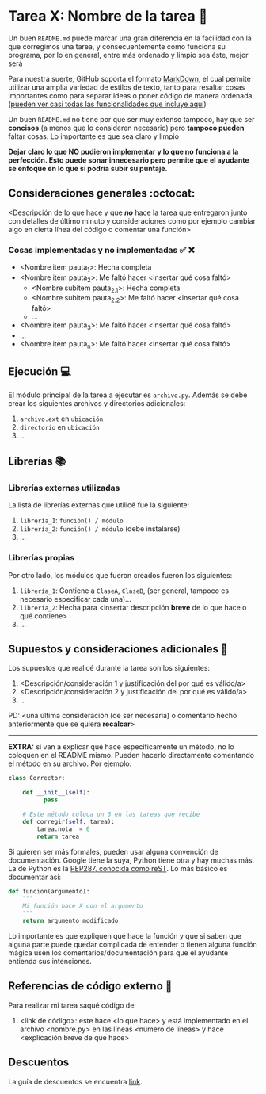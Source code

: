 # Tarea X: Nombre de la tarea :school_satchel:


Un buen ```README.md``` puede marcar una gran diferencia en la facilidad con la que corregimos una tarea, y consecuentemente cómo funciona su programa, por lo en general, entre más ordenado y limpio sea éste, mejor será 

Para nuestra suerte, GitHub soporta el formato [MarkDown](https://es.wikipedia.org/wiki/Markdown), el cual permite utilizar una amplia variedad de estilos de texto, tanto para resaltar cosas importantes como para separar ideas o poner código de manera ordenada ([pueden ver casi todas las funcionalidades que incluye aquí](https://github.com/adam-p/markdown-here/wiki/Markdown-Cheatsheet))

Un buen ```README.md``` no tiene por que ser muy extenso tampoco, hay que ser **concisos** (a menos que lo consideren necesario) pero **tampoco pueden** faltar cosas. Lo importante es que sea claro y limpio 

**Dejar claro lo que NO pudieron implementar y lo que no funciona a la perfección. Esto puede sonar innecesario pero permite que el ayudante se enfoque en lo que sí podría subir su puntaje.**

## Consideraciones generales :octocat:

<Descripción de lo que hace y que **_no_** hace la tarea que entregaron junto
con detalles de último minuto y consideraciones como por ejemplo cambiar algo
en cierta línea del código o comentar una función>

### Cosas implementadas y no implementadas :white_check_mark: :x:

* <Nombre item pauta<sub>1</sub>>: Hecha completa
* <Nombre item pauta<sub>2</sub>>: Me faltó hacer <insertar qué cosa faltó>
    * <Nombre subitem pauta<sub>2.1</sub>>: Hecha completa 
    * <Nombre subitem pauta<sub>2.2</sub>>: Me faltó hacer <insertar qué cosa faltó>
    * ...
* <Nombre item pauta<sub>3</sub>>: Me faltó hacer <insertar qué cosa faltó>
* ...
* <Nombre item pauta<sub>n</sub>>: Me faltó hacer <insertar qué cosa faltó>

## Ejecución :computer:
El módulo principal de la tarea a ejecutar es  ```archivo.py```. Además se debe crear los siguientes archivos y directorios adicionales:
1. ```archivo.ext``` en ```ubicación```
2. ```directorio``` en ```ubicación```
3. ...


## Librerías :books:
### Librerías externas utilizadas
La lista de librerías externas que utilicé fue la siguiente:

1. ```librería_1```: ```función() / módulo```
2. ```librería_2```: ```función() / módulo``` (debe instalarse)
3. ...

### Librerías propias
Por otro lado, los módulos que fueron creados fueron los siguientes:

1. ```librería_1```: Contiene a ```ClaseA```, ```ClaseB```, (ser general, tampoco es necesario especificar cada una)...
2. ```librería_2```: Hecha para <insertar descripción **breve** de lo que hace o qué contiene>
3. ...

## Supuestos y consideraciones adicionales :thinking:
Los supuestos que realicé durante la tarea son los siguientes:

1. <Descripción/consideración 1 y justificación del por qué es válido/a> 
2. <Descripción/consideración 2 y justificación del por qué es válido/a>
3. ...

PD: <una última consideración (de ser necesaria) o comentario hecho anteriormente que se quiera **recalcar**>


-------



**EXTRA:** si van a explicar qué hace específicamente un método, no lo coloquen en el README mismo. Pueden hacerlo directamente comentando el método en su archivo. Por ejemplo:

```python
class Corrector:

    def __init__(self):
          pass

    # Este método coloca un 6 en las tareas que recibe
    def corregir(self, tarea):
        tarea.nota  = 6
        return tarea
```

Si quieren ser más formales, pueden usar alguna convención de documentación. Google tiene la suya, Python tiene otra y hay muchas más. La de Python es la [PEP287, conocida como reST](https://www.python.org/dev/peps/pep-0287/). Lo más básico es documentar así:

```python
def funcion(argumento):
    """
    Mi función hace X con el argumento
    """
    return argumento_modificado
```
Lo importante es que expliquen qué hace la función y que si saben que alguna parte puede quedar complicada de entender o tienen alguna función mágica usen los comentarios/documentación para que el ayudante entienda sus intenciones.

## Referencias de código externo :book:

Para realizar mi tarea saqué código de:
1. \<link de código>: este hace \<lo que hace> y está implementado en el archivo <nombre.py> en las líneas <número de líneas> y hace <explicación breve de que hace>



## Descuentos
La guía de descuentos se encuentra [link](https://github.com/IIC2233/syllabus/blob/main/Tareas/Descuentos.md).
